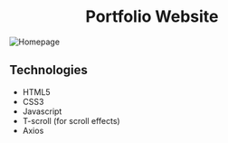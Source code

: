 <h1 align="center">Portfolio Website</h1>

![Homepage](https://i.ibb.co/GTVMC3T/personal.png)


## Technologies
<ul>
  <li>HTML5</li>
  <li>CSS3</li>
  <li>Javascript</li>
  <li>T-scroll (for scroll effects)</li>
  <li>Axios</li>
</ul>
